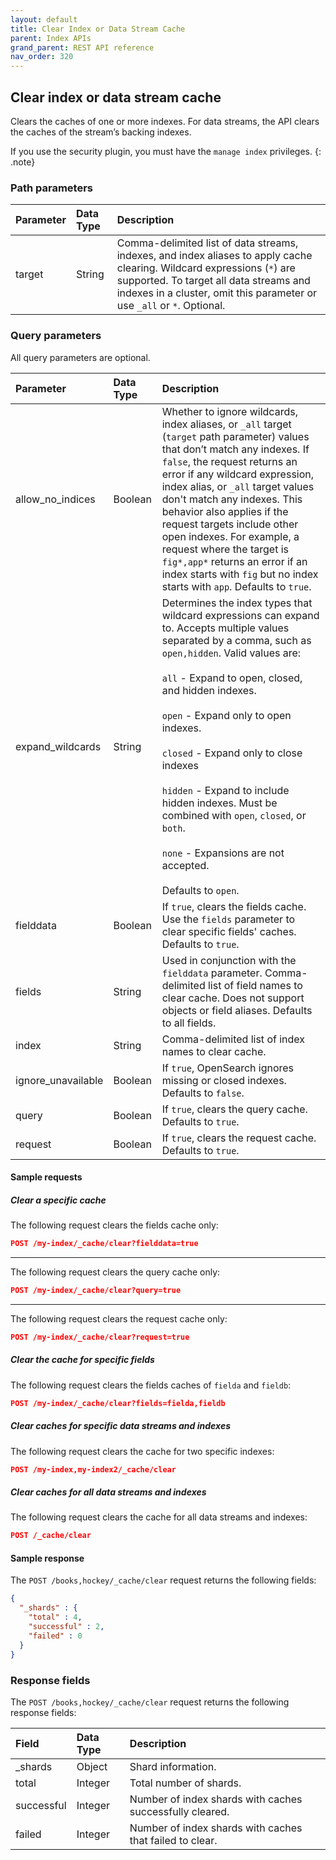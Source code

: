 ```yaml
---
layout: default
title: Clear Index or Data Stream Cache
parent: Index APIs
grand_parent: REST API reference
nav_order: 320
---
```


## Clear index or data stream cache

Clears the caches of one or more indexes. For data streams, the API clears the caches of the stream’s backing indexes.

If you use the security plugin, you must have the `manage index` privileges.
{: .note}

### Path parameters

| Parameter | Data Type | Description | 
:--- | :--- | :---
| target | String | Comma-delimited list of data streams, indexes, and index aliases to apply cache clearing. Wildcard expressions (`*`) are supported. To target all data streams and indexes in a cluster, omit this parameter or use `_all` or `*`. Optional. |

### Query parameters

All query parameters are optional.

| Parameter | Data Type | Description | 
:--- | :--- | :---
| allow_no_indices | Boolean | Whether to ignore wildcards, index aliases, or `_all` target (`target` path parameter) values that don’t match any indexes. If `false`, the request returns an error if any wildcard expression, index alias, or `_all` target values don't match any indexes. This behavior also applies if the request targets include other open indexes. For example, a request where the target is `fig*,app*` returns an error if an index starts with `fig` but no index starts with `app`. Defaults to `true`. |
| expand_wildcards | String | Determines the index types that wildcard expressions can expand to. Accepts multiple values separated by a comma, such as  `open,hidden`. Valid values are: <br /><br /> `all` - Expand to open, closed, and hidden indexes.<br /><br />`open` - Expand only to open indexes.<br /><br />`closed` - Expand only to close indexes<br /><br />`hidden` - Expand to include hidden indexes. Must be combined with `open`, `closed`, or `both`.<br /><br />`none` - Expansions are not accepted.<br /><br /> Defaults to `open`. |
| fielddata | Boolean | If `true`, clears the fields cache. Use the `fields` parameter to clear specific fields' caches.  Defaults to `true`. |
| fields | String | Used in conjunction with the `fielddata` parameter. Comma-delimited list of field names to clear cache. Does not support objects or field aliases. Defaults to all fields. |
| index | String | Comma-delimited list of index names to clear cache. |
| ignore_unavailable | Boolean | If `true`, OpenSearch ignores missing or closed indexes. Defaults to `false`. |
| query | Boolean | If `true`, clears the query cache. Defaults to `true`. |
| request | Boolean | If `true`, clears the request cache. Defaults to `true`. |

#### Sample requests

##### Clear a specific cache

The following request clears the fields cache only:

````json
POST /my-index/_cache/clear?fielddata=true
````

<hr />

The following request clears the query cache only:

````json
POST /my-index/_cache/clear?query=true
````

<hr />

The following request clears the request cache only:

````json
POST /my-index/_cache/clear?request=true
````

##### Clear the cache for specific fields

The following request clears the fields caches of `fielda` and `fieldb`:

````json
POST /my-index/_cache/clear?fields=fielda,fieldb
````

##### Clear caches for specific data streams and indexes

The following request clears the cache for two specific indexes:

````json
POST /my-index,my-index2/_cache/clear
````

##### Clear caches for all data streams and indexes

The following request clears the cache for all data streams and indexes:

````json
POST /_cache/clear
````

#### Sample response

The `POST /books,hockey/_cache/clear` request returns the following fields:

````json
{
  "_shards" : {
    "total" : 4,
    "successful" : 2,
    "failed" : 0
  }
}
````

### Response fields

The `POST /books,hockey/_cache/clear` request returns the following response fields:

| Field | Data Type | Description | 
:--- | :--- | :---
| _shards | Object | Shard information. |
| total | Integer | Total number of shards. |
| successful | Integer | Number of index shards with caches successfully cleared. |
| failed | Integer | Number of index shards with caches that failed to clear. |
